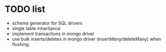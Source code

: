 # TODO list

- schema generator for SQL drivers
- single table inheritance
- implement transactions in mongo driver
- use bulk inserts/deletes in mongo driver (insertMany/deleteMany) when flushing
